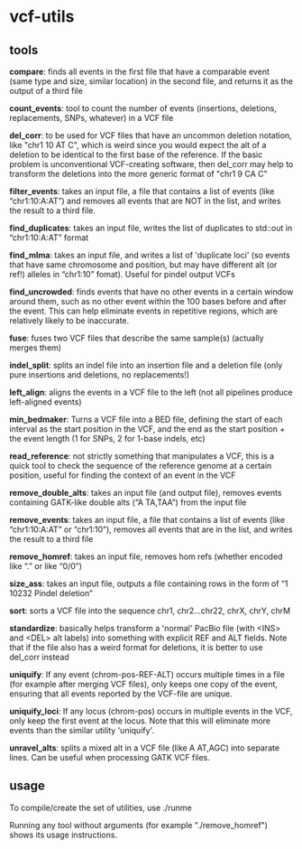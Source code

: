 # vcf-utils

## tools

**compare**: finds all events in the first file that have a comparable event (same type and size, similar location) in the second file, and returns it as the output of a third file

**count_events**: tool to count the number of events (insertions, deletions, replacements, SNPs, whatever) in a VCF file

**del_corr**: to be used for VCF files that have an uncommon deletion notation, like "chr1 10 AT C", which is weird since you would expect the alt of a deletion to be identical to the first base of the reference. If the basic problem is unconventional VCF-creating software, then del_corr may help to transform the deletions into the more generic format of "chr1 9 CA C"

**filter_events**: takes an input file, a file that contains a list of events (like “chr1:10:A:AT”) and removes all events that are NOT in the list, and writes the result to a third file.

**find_duplicates**: takes an input file, writes the list of duplicates to std::out in “chr1:10:A:AT” format

**find_mlma**: takes an input file, and writes a list of 'duplicate loci' (so events that have same chromosome and position, but may have different alt (or ref!) alleles in “chr1:10” fomat). Useful for pindel output VCFs

**find_uncrowded**: finds events that have no other events in a certain window around them, such as no other event within the 100 bases before and after the event. This can help eliminate events in repetitive regions, which are relatively likely to be inaccurate.

**fuse**: fuses two VCF files that describe the same sample(s) (actually merges them)

**indel_split**: splits an indel file into an insertion file and a deletion file (only pure insertions and deletions, no replacements!)

**left_align**: aligns the events in a VCF file to the left (not all pipelines produce left-aligned events)

**min_bedmaker**: Turns a VCF file into a BED file, defining the start of each interval as the start position in the VCF, and the end as the start position + the event length (1 for SNPs, 2 for 1-base indels, etc)

**read_reference**: not strictly something that manipulates a VCF, this is a quick tool to check the sequence of the reference genome at a certain position, useful for finding the context of an event in the VCF

**remove_double_alts**: takes an input file (and output file), removes events containing GATK-like double alts (“A TA,TAA”) from the input file

**remove_events**: takes an input file, a file that contains a list of events (like “chr1:10:A:AT” or “chr1:10”), removes all events that are in the list, and writes the result to a third file

**remove_homref**: takes an input file, removes hom refs (whether encoded like “.” or like “0/0”)

**size_ass**: takes an input file, outputs a file containing rows in the form of “1 10232 Pindel deletion”

**sort**: sorts a VCF file into the sequence chr1, chr2...chr22, chrX, chrY, chrM

**standardize**: basically helps transform a 'normal' PacBio file (with \<INS\> and \<DEL\> alt labels) into something with explicit REF and ALT fields. Note that if the file also has a weird format for deletions, it is better to use del_corr instead

**uniquify**: If any event (chrom-pos-REF-ALT) occurs multiple times in a file (for example after merging VCF files), only keeps one copy of the event, ensuring that all events reported by the VCF-file are unique.

**uniquify_loci**: If any locus (chrom-pos) occurs in multiple events in the VCF, only keep the first event at the locus. Note that this will eliminate more events than the similar utility 'uniquify'.

**unravel_alts**: splits a mixed alt in a VCF file (like A AT,AGC) into separate lines. Can be useful when processing GATK VCF files.

## usage

To compile/create the set of utilities, use
./runme

Running any tool without arguments (for example "./remove_homref") shows its usage instructions.

